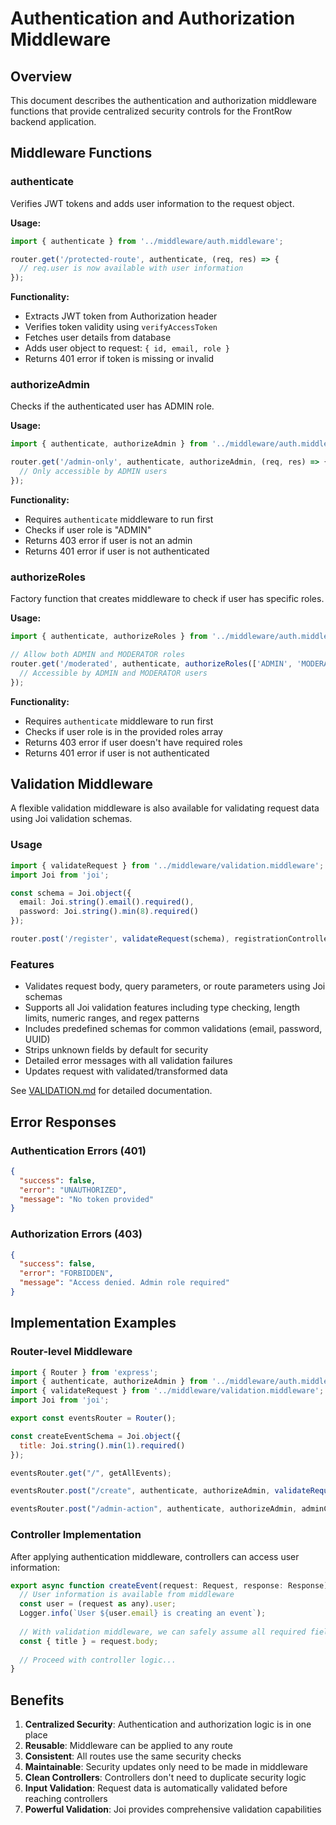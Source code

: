 # Authentication and Authorization Middleware

## Overview
This document describes the authentication and authorization middleware functions that provide centralized security controls for the FrontRow backend application.

## Middleware Functions

### authenticate
Verifies JWT tokens and adds user information to the request object.

**Usage:**
```javascript
import { authenticate } from '../middleware/auth.middleware';

router.get('/protected-route', authenticate, (req, res) => {
  // req.user is now available with user information
});
```

**Functionality:**
- Extracts JWT token from Authorization header
- Verifies token validity using `verifyAccessToken`
- Fetches user details from database
- Adds user object to request: `{ id, email, role }`
- Returns 401 error if token is missing or invalid

### authorizeAdmin
Checks if the authenticated user has ADMIN role.

**Usage:**
```javascript
import { authenticate, authorizeAdmin } from '../middleware/auth.middleware';

router.get('/admin-only', authenticate, authorizeAdmin, (req, res) => {
  // Only accessible by ADMIN users
});
```

**Functionality:**
- Requires `authenticate` middleware to run first
- Checks if user role is "ADMIN"
- Returns 403 error if user is not an admin
- Returns 401 error if user is not authenticated

### authorizeRoles
Factory function that creates middleware to check if user has specific roles.

**Usage:**
```javascript
import { authenticate, authorizeRoles } from '../middleware/auth.middleware';

// Allow both ADMIN and MODERATOR roles
router.get('/moderated', authenticate, authorizeRoles(['ADMIN', 'MODERATOR']), (req, res) => {
  // Accessible by ADMIN and MODERATOR users
});
```

**Functionality:**
- Requires `authenticate` middleware to run first
- Checks if user role is in the provided roles array
- Returns 403 error if user doesn't have required roles
- Returns 401 error if user is not authenticated

## Validation Middleware

A flexible validation middleware is also available for validating request data using Joi validation schemas.

### Usage
```typescript
import { validateRequest } from '../middleware/validation.middleware';
import Joi from 'joi';

const schema = Joi.object({
  email: Joi.string().email().required(),
  password: Joi.string().min(8).required()
});

router.post('/register', validateRequest(schema), registrationController);
```

### Features
- Validates request body, query parameters, or route parameters using Joi schemas
- Supports all Joi validation features including type checking, length limits, numeric ranges, and regex patterns
- Includes predefined schemas for common validations (email, password, UUID)
- Strips unknown fields by default for security
- Detailed error messages with all validation failures
- Updates request with validated/transformed data

See [VALIDATION.md](./VALIDATION.md) for detailed documentation.

## Error Responses

### Authentication Errors (401)
```json
{
  "success": false,
  "error": "UNAUTHORIZED",
  "message": "No token provided"
}
```

### Authorization Errors (403)
```json
{
  "success": false,
  "error": "FORBIDDEN",
  "message": "Access denied. Admin role required"
}
```

## Implementation Examples

### Router-level Middleware
```javascript
import { Router } from 'express';
import { authenticate, authorizeAdmin } from '../middleware/auth.middleware';
import { validateRequest } from '../middleware/validation.middleware';
import Joi from 'joi';

export const eventsRouter = Router();

const createEventSchema = Joi.object({
  title: Joi.string().min(1).required()
});

eventsRouter.get("/", getAllEvents);

eventsRouter.post("/create", authenticate, authorizeAdmin, validateRequest(createEventSchema), createEvent);

eventsRouter.post("/admin-action", authenticate, authorizeAdmin, adminController);
```

### Controller Implementation
After applying authentication middleware, controllers can access user information:

```javascript
export async function createEvent(request: Request, response: Response) {
  // User information is available from middleware
  const user = (request as any).user;
  Logger.info(`User ${user.email} is creating an event`);
  
  // With validation middleware, we can safely assume all required fields are present and valid
  const { title } = request.body;
  
  // Proceed with controller logic...
}
```

## Benefits

1. **Centralized Security**: Authentication and authorization logic is in one place
2. **Reusable**: Middleware can be applied to any route
3. **Consistent**: All routes use the same security checks
4. **Maintainable**: Security updates only need to be made in middleware
5. **Clean Controllers**: Controllers don't need to duplicate security logic
6. **Input Validation**: Request data is automatically validated before reaching controllers
7. **Powerful Validation**: Joi provides comprehensive validation capabilities